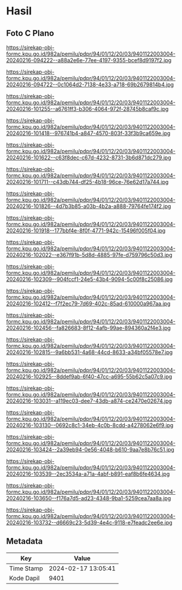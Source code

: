 # Hasil

## Foto C Plano

https://sirekap-obj-formc.kpu.go.id/982a/pemilu/pdpr/94/01/12/20/03/9401122003004-20240216-094222--a88a2e6e-77ee-4197-9355-bcef8d9197f2.jpg

https://sirekap-obj-formc.kpu.go.id/982a/pemilu/pdpr/94/01/12/20/03/9401122003004-20240216-094722--0c1064d2-7138-4e33-a718-69b2679814b4.jpg

https://sirekap-obj-formc.kpu.go.id/982a/pemilu/pdpr/94/01/12/20/03/9401122003004-20240216-101255--a6761ff3-b306-4064-972f-28745b8caf9c.jpg

https://sirekap-obj-formc.kpu.go.id/982a/pemilu/pdpr/94/01/12/20/03/9401122003004-20240216-101418--976741b4-a847-4570-803f-33f3b9ca659e.jpg

https://sirekap-obj-formc.kpu.go.id/982a/pemilu/pdpr/94/01/12/20/03/9401122003004-20240216-101622--c63f8dec-c67d-4232-8731-3b6d871dc279.jpg

https://sirekap-obj-formc.kpu.go.id/982a/pemilu/pdpr/94/01/12/20/03/9401122003004-20240216-101711--c43db744-df25-4b18-96ce-76e62d17a744.jpg

https://sirekap-obj-formc.kpu.go.id/982a/pemilu/pdpr/94/01/12/20/03/9401122003004-20240216-101826--4d7b3b85-a03b-4b2a-a888-79764fe174f2.jpg

https://sirekap-obj-formc.kpu.go.id/982a/pemilu/pdpr/94/01/12/20/03/9401122003004-20240216-101918--177bbf4e-8f0f-4771-942c-15496f005f04.jpg

https://sirekap-obj-formc.kpu.go.id/982a/pemilu/pdpr/94/01/12/20/03/9401122003004-20240216-102022--e367f91b-5d8d-4885-97fe-d759796c50d3.jpg

https://sirekap-obj-formc.kpu.go.id/982a/pemilu/pdpr/94/01/12/20/03/9401122003004-20240216-102309--904fccf1-24e5-43b4-9094-5c00f8c25086.jpg

https://sirekap-obj-formc.kpu.go.id/982a/pemilu/pdpr/94/01/12/20/03/9401122003004-20240216-102412--f7f2ec79-7d69-402c-85ad-610000a967aa.jpg

https://sirekap-obj-formc.kpu.go.id/982a/pemilu/pdpr/94/01/12/20/03/9401122003004-20240216-102456--fa826683-8f12-4afb-99ae-894360a2f4e3.jpg

https://sirekap-obj-formc.kpu.go.id/982a/pemilu/pdpr/94/01/12/20/03/9401122003004-20240216-102815--9a6bb531-4a68-44cd-8633-a34bf05578e7.jpg

https://sirekap-obj-formc.kpu.go.id/982a/pemilu/pdpr/94/01/12/20/03/9401122003004-20240216-102925--8ddef9ab-6f40-47cc-a695-55b62c5a07c9.jpg

https://sirekap-obj-formc.kpu.go.id/982a/pemilu/pdpr/94/01/12/20/03/9401122003004-20240216-103031--a119ec03-dee7-43db-a874-ce2470e02674.jpg

https://sirekap-obj-formc.kpu.go.id/982a/pemilu/pdpr/94/01/12/20/03/9401122003004-20240216-103130--0692c8c1-34eb-4c0b-8cdd-a4278062e6f9.jpg

https://sirekap-obj-formc.kpu.go.id/982a/pemilu/pdpr/94/01/12/20/03/9401122003004-20240216-103424--2a39eb94-0e56-4048-b610-9aa7e8b76c51.jpg

https://sirekap-obj-formc.kpu.go.id/982a/pemilu/pdpr/94/01/12/20/03/9401122003004-20240216-103539--2ec3534a-a71a-4abf-b891-eaf8b6fe4634.jpg

https://sirekap-obj-formc.kpu.go.id/982a/pemilu/pdpr/94/01/12/20/03/9401122003004-20240216-103650--f176a7d5-ad23-4348-9ba1-5259cea7aa8a.jpg

https://sirekap-obj-formc.kpu.go.id/982a/pemilu/pdpr/94/01/12/20/03/9401122003004-20240216-103732--d6669c23-5d39-4e4c-9118-e7feadc2ee6e.jpg


## Metadata

| Key        | Value               |
| ---------- | ------------------- |
| Time Stamp | 2024-02-17 13:05:41 |
| Kode Dapil | 9401                |



